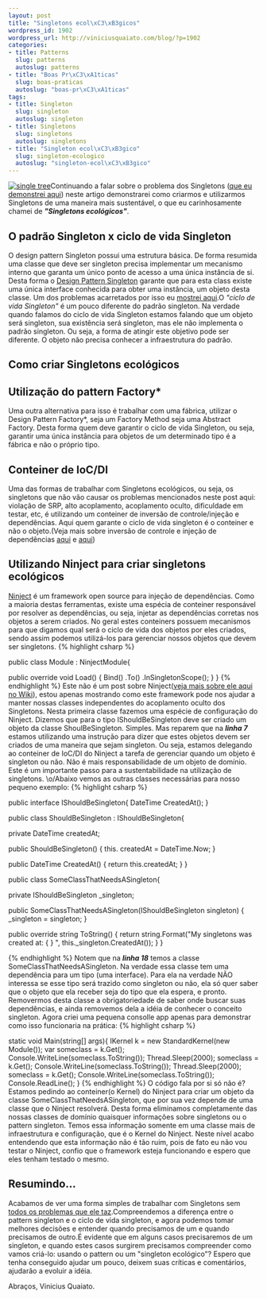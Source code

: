 ```yaml
--- 
layout: post
title: "Singletons ecol\xC3\xB3gicos"
wordpress_id: 1902
wordpress_url: http://viniciusquaiato.com/blog/?p=1902
categories: 
- title: Patterns
  slug: patterns
  autoslug: patterns
- title: "Boas Pr\xC3\xA1ticas"
  slug: boas-praticas
  autoslug: "boas-pr\xC3\xA1ticas"
tags: 
- title: Singleton
  slug: singleton
  autoslug: singleton
- title: Singletons
  slug: singletons
  autoslug: singletons
- title: "Singleton ecol\xC3\xB3gico"
  slug: singleton-ecologico
  autoslug: "singleton-ecol\xC3\xB3gico"
---
```

[![](http://viniciusquaiato.com/images_posts/single-tree-150x150.jpg "single tree")](http://viniciusquaiato.com/images_posts/single-tree.jpg)Continuando a falar sobre o problema dos Singletons ([que eu demonstrei aqui](http://viniciusquaiato.com/blog/singletons-sao-um-problema-veja/)) neste artigo demonstrarei como criarmos e utilizarmos Singletons de uma maneira mais sustentável, o que eu carinhosamente chamei de _**"Singletons ecológicos"**_.

## O padrão Singleton x ciclo de vida Singleton
O design pattern Singleton possui uma estrutura básica. De forma resumida uma classe que deve ser singleton precisa implementar um mecanismo interno que garanta um único ponto de acesso a uma única instância de si. Desta forma o [Design Pattern Singleton](http://pt.wikipedia.org/wiki/Singleton) garante que para esta class existe uma única interface conhecida para obter uma instância, um objeto desta classe. Um dos problemas acarretados por isso eu [mostrei aqui](http://viniciusquaiato.com/blog/singletons-sao-um-problema-veja/).O _"ciclo de vida Singleton"_ é um pouco diferente do padrão singleton. Na verdade quando falamos do ciclo de vida Singleton estamos falando que um objeto será singleton, sua existência será singleton, mas ele não implementa o padrão singleton. Ou seja, a forma de atingir este objetivo pode ser diferente. O objeto não precisa conhecer a infraestrutura do padrão.

## Como criar Singletons ecológicos


##

## Utilização do pattern Factory*
Uma outra alternativa para isso é trabalhar com uma fábrica, utilizar o Design Pattern Factory*, seja um Factory Method seja uma Abstract Factory. Desta forma quem deve garantir o ciclo de vida Singleton, ou seja, garantir uma única instância para objetos de um determinado tipo é a fábrica e não o próprio tipo. 

##

## Conteiner de IoC/DI
Uma das formas de trabalhar com Singletons ecológicos, ou seja, os singletons que não vão causar os problemas mencionados neste post aqui: violação de SRP, alto acoplamento, acoplamento oculto, dificuldade em testar, etc, é utilizando um conteiner de inversão de controle/injeção e dependências. Aqui quem garante o ciclo de vida singleton é o conteiner e não o objeto.(Veja mais sobre inversão de controle e injeção de dependências [aqui](http://viniciusquaiato.com/blog/injecao-de-dependencia/) e [aqui](http://viniciusquaiato.com/blog/injecao-de-dependencia-com-ms-unity/))

## Utilizando Ninject para criar singletons ecológicos
[Ninject](http://ninject.org/) é um framework open source para injeção de dependências. Como a maioria destas ferramentas, existe uma espécia de conteiner responsável por resolver as dependências, ou seja, injetar as dependências corretas nos objetos a serem criados. No geral estes conteiners possuem mecanismos para que digamos qual será o ciclo de vida dos objetos por eles criados, sendo assim podemos utilizá-los para gerenciar nossos objetos que devem ser singletons.
{% highlight csharp %}

public class Module : NinjectModule{    

public override void Load()    {        Bind<ishouldbesingleton>()            .To<shouldbesingleton>()            .InSingletonScope();
    }
}
</shouldbesingleton></ishouldbesingleton>
{% endhighlight %}
Este não é um post sobre Ninject([veja mais sobre ele aqui no Wiki](http://github.com/ninject/ninject/wiki/_pages)), estou apenas mostrando como este framework pode nos ajudar a manter nossas classes independentes do acoplamento oculto dos Singletons. Nesta primeira classe fazemos uma espécie de configuração do Ninject. Dizemos que para o tipo IShouldBeSingleton deve ser criado um objeto da classe ShoulBeSingleton. Simples. Mas reparem que na **_linha 7_** estamos utilizando uma instrução para dizer que estes objetos devem ser criados de uma maneira que sejam singleton. Ou seja, estamos delegando ao conteiner de IoC/DI do Ninject a tarefa de gerenciar quando um objeto é singleton ou não. Não é mais responsabilidade de um objeto de domínio. Este é um importante passo para a sustentabilidade na utilização de singletons. \o/Abaixo vemos as outras classes necessárias para nosso pequeno exemplo:
{% highlight csharp %}

public interface IShouldBeSingleton{    DateTime CreatedAt();
    }


public class ShouldBeSingleton : IShouldBeSingleton{    

private DateTime createdAt;
    
public ShouldBeSingleton()    {        this. createdAt = DateTime.Now;
    }
    
public DateTime CreatedAt()    {
return this.createdAt;
    }
}


public class SomeClassThatNeedsASingleton{    

private IShouldBeSingleton _singleton;
    
public SomeClassThatNeedsASingleton(IShouldBeSingleton singleton)    {        _singleton = singleton;
    }
    
public override string ToString()    {        return string.Format("My singletons was created at: {
}
", this._singleton.CreatedAt());
    }
}

{% endhighlight %}
Notem que na **_linha 18_** temos a classe SomeClassThatNeedsASingleton. Na verdade essa classe tem uma dependência para um tipo (uma interface). Para ela na verdade NÃO interessa se esse tipo será trazido como singleton ou não, ela só quer saber que o objeto que ela receber seja do tipo que ela espera, e pronto. Removermos desta classe a obrigatoriedade de saber onde buscar suas dependências, e ainda removemos dela a idéia de conhecer o conceito singleton. Agora criei uma pequena consolle app apenas para demonstrar como isso funcionaria na prática:
{% highlight csharp %}

static void Main(string[] args){    IKernel k = new StandardKernel(new Module());
var someclass = k.Get<someclassthatneedsasingleton>();
    Console.WriteLine(someclass.ToString());
    Thread.Sleep(2000);
    someclass = k.Get<someclassthatneedsasingleton>();
    Console.WriteLine(someclass.ToString());
    Thread.Sleep(2000);
    someclass = k.Get<someclassthatneedsasingleton>();
    Console.WriteLine(someclass.ToString());
    Console.ReadLine();
    }
</someclassthatneedsasingleton></someclassthatneedsasingleton></someclassthatneedsasingleton>
{% endhighlight %}
O código fala por si só não é? Estamos pedindo ao conteiner(o Kernel) do Ninject para criar um objeto da classe SomeClassThatNeedsASingleton, que por sua vez depende de uma classe que o Ninject resolverá. Desta forma eliminamos completamente das nossas classes de domínio quaisquer informações sobre singletons ou o pattern singleton. Temos essa informação somente em uma classe mais de infraestrutura e configuração, que é o Kernel do Ninject. Neste nível acabo entendendo que esta informação não é tão ruim, pois de fato eu não vou testar o Ninject, confio que o framework esteja funcionando e espero que eles tenham testado o mesmo.

## Resumindo...
Acabamos de ver uma forma simples de trabalhar com Singletons sem [todos os problemas que ele taz](http://viniciusquaiato.com/blog/singletons-sao-um-problema-veja/).Compreendemos a diferença entre o pattern singleton e o ciclo de vida singleton, e agora podemos tomar melhores decisões e entender quando precisamos de um e quando precisamos de outro.É evidente que em alguns casos precisaremos de um singleton, e quando estes casos surgirem precisamos compreender como vamos criá-lo: usando o pattern ou um "singleton ecológico"? Espero que tenha conseguido ajudar um pouco, deixem suas críticas e comentários, ajudarão a evoluir a idéia.

Abraços,
Vinicius Quaiato.
